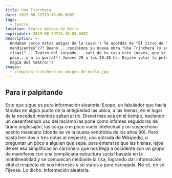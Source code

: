 ```yaml
---
title: Una Trinchera
date: 2019-08-23T19:45:00.000Z
tags:
  - teatro
location: Teatro Amigos de Merlo
expirydate: 2019-08-29T23:30:00.000Z
description: >-
  Andaban cerca estxs amigxs de la casa!!! Te acordás de "El circo de los
  mendicantes"??? Bueno....recibimos su nueva obra "Una Trinchera (y se escuchan
  risas)"... Teatro del zarpado....salí de tu casa este jueves, que se hacen
  paso...y a la gorra!!! Jueves 29 a las 20:30 hs. Dejate volar la peluca x la
  magia del teatro!!!
images:
  - /img/una-trinchera-en-amigos-de-merlo.jpg
---
```

## Para ir palpitando

Esto que sigue es pura información aleatoria:
Esopo, un fabulador que hacía fábulas en algún punto de la antigüedad las ubica, a las hienas, en el lugar de la necedad mientras saltan al río. Disnei más acá en el tiempo, haciendo un desenfrenado uso del racismo las pone como infames seguidoras de tirano anglosajón, las carga con poco vuelo intelectual y un sospechoso acento mexicano (donde se ve la buena xenofobia de los años 90).
Pero basta leer dos o tres notas al respecto, una entrada de Wikipedia, o preguntar un poco a alguien que sepa, para enterarse que las hienas, lejos de ser esa simplificación carroñera que nos llega a occidente son un grupo de mamíferos con una complicada estructura social basada en la matrilinealidad y se comunican mediante la risa, logrando dar información vital al respecto de sus intereses y su status a pura carcajada. No sé, no sé. Fíjense.
Lo dicho. Información aleatoria.

